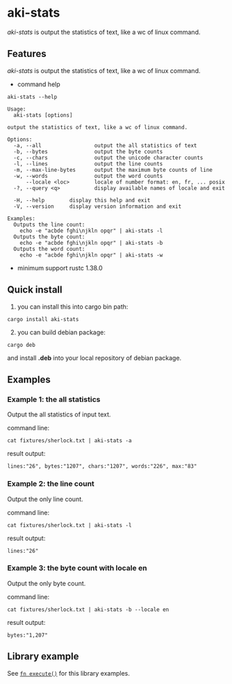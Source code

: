 # aki-stats

*aki-stats* is output the statistics of text, like a wc of linux command.

## Features

*aki-stats*  is output the statistics of text, like a wc of linux command.

* command help

```text
aki-stats --help
```

```text
Usage:
  aki-stats [options]

output the statistics of text, like a wc of linux command.

Options:
  -a, --all                 output the all statistics of text
  -b, --bytes               output the byte counts
  -c, --chars               output the unicode character counts
  -l, --lines               output the line counts
  -m, --max-line-bytes      output the maximum byte counts of line
  -w, --words               output the word counts
      --locale <loc>        locale of number format: en, fr, ... posix
  -?, --query <q>           display available names of locale and exit

  -H, --help        display this help and exit
  -V, --version     display version information and exit

Examples:
  Outputs the line count:
    echo -e "acbde fghi\njkln opqr" | aki-stats -l
  Outputs the byte count:
    echo -e "acbde fghi\njkln opqr" | aki-stats -b
  Outputs the word count:
    echo -e "acbde fghi\njkln opqr" | aki-stats -w
```

* minimum support rustc 1.38.0

## Quick install

1. you can install this into cargo bin path:

```text
cargo install aki-stats
```

2. you can build debian package:

```text
cargo deb
```

and install **.deb** into your local repository of debian package.

## Examples

### Example 1: the all statistics

Output the all statistics of input text.

command line:
```
cat fixtures/sherlock.txt | aki-stats -a
```

result output:
```
lines:"26", bytes:"1207", chars:"1207", words:"226", max:"83"
```

### Example 2: the line count

Output the only line count.

command line:
```
cat fixtures/sherlock.txt | aki-stats -l
```

result output:
```
lines:"26"
```

### Example 3: the byte count with locale en

Output the only byte count.

command line:
```
cat fixtures/sherlock.txt | aki-stats -b --locale en
```

result output:
```
bytes:"1,207"
```

## Library example

See [`fn execute()`] for this library examples.

[`fn execute()`]: crate::execute
